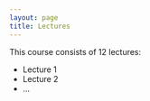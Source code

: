 ```yaml
---
layout: page
title: Lectures
---
```


This course consists of 12 lectures:

- Lecture 1
- Lecture 2
- ...

